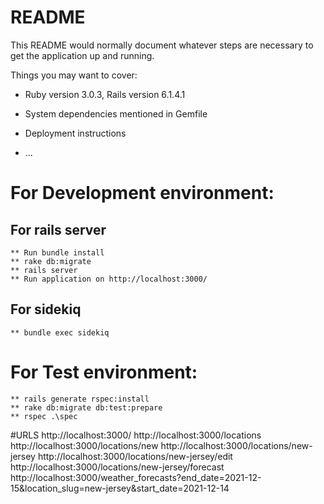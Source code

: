 # README

This README would normally document whatever steps are necessary to get the
application up and running.

Things you may want to cover:

* Ruby version 3.0.3, Rails version 6.1.4.1

* System dependencies mentioned in Gemfile

* Deployment instructions

* ...

# For Development environment:

## For rails server
	** Run bundle install
	** rake db:migrate
	** rails server
	** Run application on http://localhost:3000/

## For sidekiq
	** bundle exec sidekiq


# For Test environment:
	** rails generate rspec:install
	** rake db:migrate db:test:prepare
	** rspec .\spec


#URLS
http://localhost:3000/
http://localhost:3000/locations
http://localhost:3000/locations/new
http://localhost:3000/locations/new-jersey
http://localhost:3000/locations/new-jersey/edit 
http://localhost:3000/locations/new-jersey/forecast
http://localhost:3000/weather_forecasts?end_date=2021-12-15&location_slug=new-jersey&start_date=2021-12-14